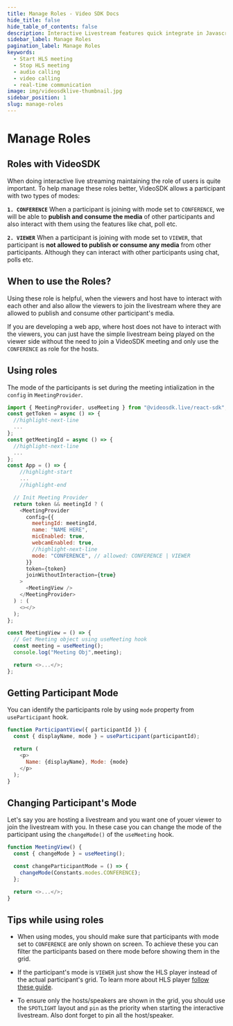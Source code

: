 ```yaml
---
title: Manage Roles - Video SDK Docs
hide_title: false
hide_table_of_contents: false
description: Interactive Livestream features quick integrate in Javascript, React JS, Android, IOS, React Native, Flutter with Video SDK to add live video & audio conferencing to your applications.
sidebar_label: Manage Roles
pagination_label: Manage Roles
keywords:
  - Start HLS meeting
  - Stop HLS meeting
  - audio calling
  - video calling
  - real-time communication
image: img/videosdklive-thumbnail.jpg
sidebar_position: 1
slug: manage-roles
---
```


# Manage Roles

## Roles with VideoSDK

When doing interactive live streaming maintaining the role of users is quite important. To help manage these roles better, VideoSDK allows a participant with two types of modes:

**`1. CONFERENCE`** When a participant is joining with mode set to `CONFERENCE`, we will be able to **publish and consume the media** of other participants and also interact with them using the features like chat, poll etc.

**`2. VIEWER`** When a participant is joining with mode set to `VIEWER`, that participant is **not allowed to publish or consume any media** from other participants. Although they can interact with other participants using chat, polls etc.

## When to use the Roles?

Using these role is helpful, when the viewers and host have to interact with each other and also allow the viewers to join the livestream where they are allowed to publish and consume other participant's media.

If you are developing a web app, where host does not have to interact with the viewers, you can just have the simple livestream being played on the viewer side without the need to join a VideoSDK meeting and only use the `CONFERENCE` as role for the hosts.

## Using roles

The mode of the participants is set during the meeting intialization in the `config` in `MeetingProvider`.

```js
import { MeetingProvider, useMeeting } from "@videosdk.live/react-sdk";
const getToken = async () => {
  //highlight-next-line
  ...
};
const getMeetingId = async () => {
  //highlight-next-line
  ...
};
const App = () => {
    //highlight-start
    ...
    //highlight-end

  // Init Meeting Provider
  return token && meetingId ? (
    <MeetingProvider
      config={{
        meetingId: meetingId,
        name: "NAME HERE",
        micEnabled: true,
        webcamEnabled: true,
        //highlight-next-line
        mode: "CONFERENCE", // allowed: CONFERENCE | VIEWER
      }}
      token={token}
      joinWithoutInteraction={true}
    >
      <MeetingView />
    </MeetingProvider>
  ) : (
    <></>
  );
};

const MeetingView = () => {
  // Get Meeting object using useMeeting hook
  const meeting = useMeeting();
  console.log("Meeting Obj",meeting);

  return <>...</>;
};

```

## Getting Participant Mode

You can identify the participants role by using `mode` property from `useParticipant` hook.

```js
function ParticipantView({ participantId }) {
  const { displayName, mode } = useParticipant(participantId);

  return (
    <p>
      Name: {displayName}, Mode: {mode}
    </p>
  );
}
```

## Changing Participant's Mode

Let's say you are hosting a livestream and you want one of youer viewer to join the livestream with you. In these case you can change the mode of the participant using the `changeMode()` of the `useMeeting` hook.

```js
function MeetingView() {
  const { changeMode } = useMeeting();

  const changeParticipantMode = () => {
    changeMode(Constants.modes.CONFERENCE);
  };

  return <>...</>;
}
```

## Tips while using roles

- When using modes, you should make sure that participants with mode set to `CONFERENCE` are only shown on screen. To achieve these you can filter the participants based on there mode before showing them in the grid.

- If the participant's mode is `VIEWER` just show the HLS player instead of the actual participant's grid. To learn more about HLS player [follow these guide](../integrate-hls/setup-hls-player).

- To ensure only the hosts/speakers are shown in the grid, you should use the `SPOTLIGHT` layout and `pin` as the priority when starting the interactive livestream. Also dont forget to pin all the host/speaker.
